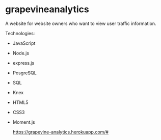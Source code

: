 # grapevineanalytics
A website for website owners who want to view user traffic information.

Technologies:
- JavaScript
- Node.js
- express.js
- PosgreSQL
- SQL
- Knex
- HTML5
- CSS3
- Moment.js

  https://grapevine-analytics.herokuapp.com/#
